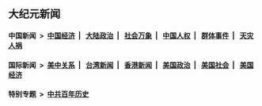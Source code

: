 ## 大纪元新闻

#### 中国新闻 &nbsp;>&nbsp; [中国经济](indexes/ncid283/README.md?12150445) &nbsp;| &nbsp; [大陆政治](indexes/ncid277/README.md?12150445) &nbsp;| &nbsp; [社会万象](indexes/ncid282/README.md?12150445) &nbsp;| &nbsp; [中国人权](indexes/ncid278/README.md?12150445) &nbsp;| &nbsp; [群体事件](indexes/ncid279/README.md?12150445) &nbsp;| &nbsp; [天灾人祸](indexes/ncid280/README.md?12150445)

#### 国际新闻 &nbsp;>&nbsp; [美中关系](indexes/nf1412576/README.md?12150445) &nbsp;| &nbsp; [台湾新闻](indexes/ncid1349361/README.md?12150445) &nbsp;| &nbsp; [香港新闻](indexes/ncid1349362/README.md?12150445) &nbsp;| &nbsp; [美国政治](indexes/ncid1078159/README.md?12150445) &nbsp;| &nbsp; [美国社会](indexes/ncid1078160/README.md?12150445) &nbsp;| &nbsp; [美国经济](indexes/ncid1078158/README.md?12150445)

#### 特别专题 &nbsp;>&nbsp; [中共百年历史](https://github.com/epoch-news/epoch-special/blob/master/README.md?12150445)  
